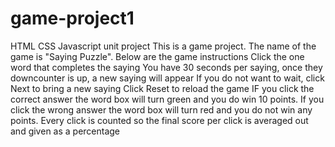 # game-project1
HTML CSS Javascript unit project
This is a game project. The name of the game is "Saying Puzzle". Below are the game instructions
Click the one word that completes the saying 
You have 30 seconds per saying, once they downcounter is up, a new saying will appear
If you do not want to wait, click Next to bring a new saying
Click  Reset  to reload the game
IF you click the correct answer the word box will turn green and you do win 10 points. 
If you click the wrong answer the word box will turn red and you do not win any points. 
Every click is counted so the final score per click is averaged out and given as a percentage
